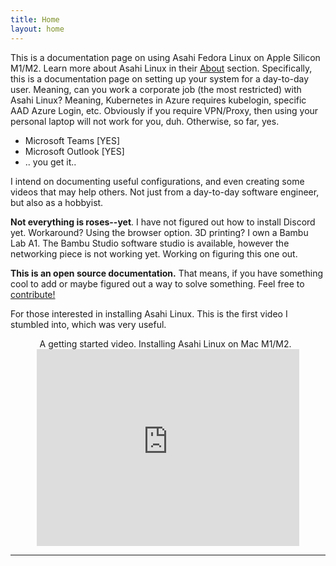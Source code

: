 ```yaml
---
title: Home
layout: home
---
```


This is a documentation page on using Asahi Fedora Linux on Apple Silicon M1/M2. Learn more about Asahi Linux in their [About](https://asahilinux.org/about/) section. Specifically, this is a documentation page on setting up your system for a day-to-day user. Meaning, can you work a corporate job (the most restricted) with Asahi Linux? Meaning, Kubernetes in Azure requires kubelogin, specific AAD Azure Login, etc. Obviously if you require VPN/Proxy, then using your personal laptop will not work for you, duh. Otherwise, so far, yes. 

- Microsoft Teams [YES]
- Microsoft Outlook [YES]
- .. you get it..

I intend on documenting useful configurations, and even creating some videos that may help others. Not just from a day-to-day software engineer, but also as a hobbyist. 

<b>Not everything is roses--yet</b>. I have not figured out how to install Discord yet. Workaround? Using the browser option. 3D printing? I own a Bambu Lab A1. The Bambu Studio software studio is available, however the networking piece is not working yet. Working on figuring this one out. 

<b>This is an open source documentation.</b> That means, if you have something cool to add or maybe figured out a way to solve something. Feel free to [contribute!](https://github.com/jeshernandez/asahi-stuff)

For those interested in installing Asahi Linux. This is the first video I stumbled into, which was very useful.

<p align="center">A getting started video. Installing Asahi Linux on Mac M1/M2.
&nbsp;
<iframe width="420" height="315" src="https://www.youtube.com/embed/1iiFhhOkv14" frameborder="0" allowfullscreen></iframe>
</p>


----

[^1]: [It can take up to 10 minutes for changes to your site to publish after you push the changes to GitHub](https://docs.github.com/en/pages/setting-up-a-github-pages-site-with-jekyll/creating-a-github-pages-site-with-jekyll#creating-your-site).

[Just the Docs]: https://just-the-docs.github.io/just-the-docs/
[GitHub Pages]: https://docs.github.com/en/pages
[README]: https://github.com/just-the-docs/just-the-docs-template/blob/main/README.md
[Jekyll]: https://jekyllrb.com
[GitHub Pages / Actions workflow]: https://github.blog/changelog/2022-07-27-github-pages-custom-github-actions-workflows-beta/
[use this template]: https://github.com/just-the-docs/just-the-docs-template/generate
